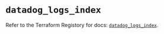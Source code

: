 # `datadog_logs_index`

Refer to the Terraform Registory for docs: [`datadog_logs_index`](https://registry.terraform.io/providers/datadog/datadog/3.24.0/docs/resources/logs_index).
